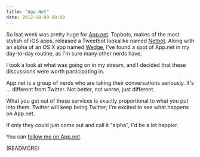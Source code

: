 ```yaml
---
title: "App.Net"
date: 2012-10-09 00:00
---
```


So lsat week was pretty huge for [App.net](https://alpha.app.net). Tapbots, makes of the most stylish of iOS apps, released a Tweetbot lookalike named [Netbot](http://tapbots.com/software/netbot/). Along with an alpha of an OS X app named [Wedge](http://wedge.natestedman.com), I've found a spot of App.net in my day-to-day routine, as I'm sure many other nerds have.

I took a look at what was going on in my stream, and I decided that these discussions were worth participating in.

App.net is a group of nerds who are taking their conversations seriously. It's ... different from Twitter. Not better, not worse, just different.

What you get out of these services is exactly proportional to what you put into them. Twitter will keep being Twitter; I'm excited to see what happens on App.net.

If only they could just come out and call it "alpha", I'd be a lot happier.

You can [follow me on App.net](https://alpha.app.net/ashfurrow).

(READMORE)
